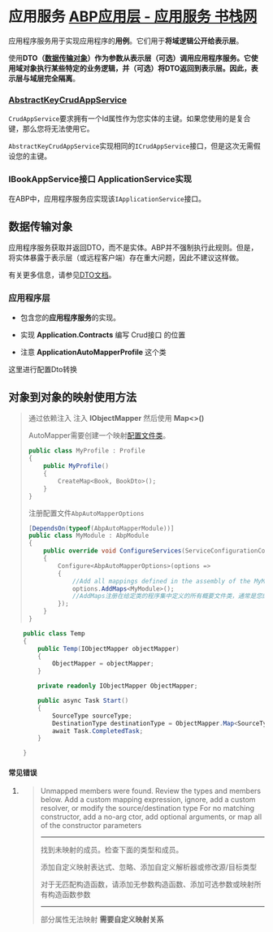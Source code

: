 #  应用服务  [ABP应用层 - 应用服务 书栈网](https://www.bookstack.cn/read/abp/Markdown-Abp-4.1ABP%E5%BA%94%E7%94%A8%E5%B1%82-%E5%BA%94%E7%94%A8%E6%9C%8D%E5%8A%A1.md)

应用程序服务用于实现应用程序的**用例**。它们用于**将域逻辑公开给表示层**。

使用**DTO（[数据传输对象](https://docs.abp.io/en/abp/latest/Data-Transfer-Objects)）**作为参数从表示层（可选）调用应用程序服务。它使用域对象**执行某些特定的业务逻辑，**并（可选）将DTO返回到表示层。因此，表示层与域层完全**隔离**。

### [AbstractKeyCrudAppService](https://docs.abp.io/en/abp/latest/Application-Services#abstractkeycrudappservice)

`CrudAppService`要求拥有一个Id属性作为您实体的主键。如果您使用的是复合键，那么您将无法使用它。

`AbstractKeyCrudAppService`实现相同的`ICrudAppService`接口，但是这次无需假设您的主键。

### IBookAppService接口  ApplicationService实现

在ABP中，应用程序服务应实现该`IApplicationService`接口。



## 数据传输对象

应用程序服务获取并返回DTO，而不是实体。ABP并不强制执行此规则。但是，将实体暴露于表示层（或远程客户端）存在重大问题，因此不建议这样做。

有关更多信息，请参见[DTO文档](https://docs.abp.io/en/abp/latest/Data-Transfer-Objects)。

### 应用程序层

- 包含您的**应用程序服务**的实现。
- 实现   **Application.Contracts**  编写 Crud接口 的位置

- 注意   **ApplicationAutoMapperProfile**  这个类  


这里进行配置Dto转换

## 对象到对象的映射使用方法

> 通过依赖注入 注入  **IObjectMapper**  然后使用 **Map<>()**  
>
> AutoMapper需要创建一个映射[配置文件类](https://docs.automapper.org/en/stable/Configuration.html#profile-instances)。
>
> ```c#
> public class MyProfile : Profile
> {
>     public MyProfile()
>     {
>         CreateMap<Book, BookDto>();
>     }
> }
> ```
>
> 注册配置文件`AbpAutoMapperOptions`
>
> ```c#
> [DependsOn(typeof(AbpAutoMapperModule))]
> public class MyModule : AbpModule
> {
>     public override void ConfigureServices(ServiceConfigurationContext context)
>     {
>         Configure<AbpAutoMapperOptions>(options =>
>         {
>             //Add all mappings defined in the assembly of the MyModule class
>             options.AddMaps<MyModule>();
>             //AddMaps注册在给定类的程序集中定义的所有概要文件类，通常是您的模块类。它还注册属性映射。
>         });
>     }
> }
> 
> ```
>
> 

```c#
    public class Temp
    {
        public Temp(IObjectMapper objectMapper)
        {
            ObjectMapper = objectMapper;
        }

        private readonly IObjectMapper ObjectMapper;

        public async Task Start()
        {
            SourceType sourceType;
            DestinationType destinationType = ObjectMapper.Map<SourceType, DestinationType>(sourceType);
            await Task.CompletedTask;
        }

    }
```



#### 常见错误

1. > Unmapped members were found. Review the types and members below.
   > Add a custom mapping expression, ignore, add a custom resolver, or modify the source/destination type
   > For no matching constructor, add a no-arg ctor, add optional arguments, or map all of the constructor parameters
   >
   > ***
   >
   > 找到未映射的成员。检查下面的类型和成员。
   >
   > 添加自定义映射表达式、忽略、添加自定义解析器或修改源/目标类型
   >
   > 对于无匹配构造函数，请添加无参数构造函数、添加可选参数或映射所有构造函数参数
   >
   > ***
   >
   > 部分属性无法映射     **需要自定义映射关系**

